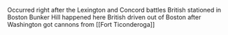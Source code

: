 Occurred right after the Lexington and Concord battles
British stationed in Boston
Bunker Hill happened here
British driven out of Boston after Washington got cannons from [[Fort Ticonderoga]]